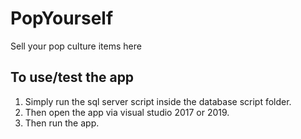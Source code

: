 # PopYourself
Sell your pop culture items here

## To use/test the app
1. Simply run the sql server script inside the database script folder.
2. Then open the app via visual studio 2017 or 2019. 
3. Then run the app.
